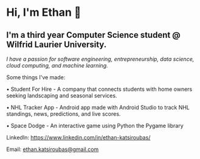 # **Hi, I'm Ethan** 👋

## **I'm a third year Computer Science student @ Wilfrid Laurier University.**

_I have a passion for software engineering, entrepreneurship, data science, cloud computing, and machine learning._

Some things I've made:

• Student For Hire - A company that connects students with home owners seeking landscaping and seasonal services.

• NHL Tracker App - Android app made with Android Studio to track NHL standings, news, predictions, and live scores.

• Space Dodge - An interactive game using Python the Pygame library


LinkedIn: https://www.linkedin.com/in/ethan-katsiroubas/

Email: ethan.katsiroubas@gmail.com
